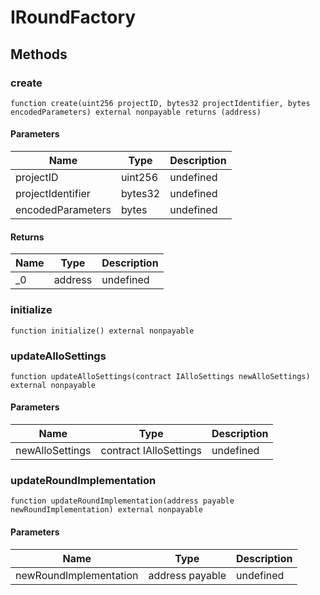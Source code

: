 # IRoundFactory









## Methods

### create

```solidity
function create(uint256 projectID, bytes32 projectIdentifier, bytes encodedParameters) external nonpayable returns (address)
```





#### Parameters

| Name | Type | Description |
|---|---|---|
| projectID | uint256 | undefined |
| projectIdentifier | bytes32 | undefined |
| encodedParameters | bytes | undefined |

#### Returns

| Name | Type | Description |
|---|---|---|
| _0 | address | undefined |

### initialize

```solidity
function initialize() external nonpayable
```






### updateAlloSettings

```solidity
function updateAlloSettings(contract IAlloSettings newAlloSettings) external nonpayable
```





#### Parameters

| Name | Type | Description |
|---|---|---|
| newAlloSettings | contract IAlloSettings | undefined |

### updateRoundImplementation

```solidity
function updateRoundImplementation(address payable newRoundImplementation) external nonpayable
```





#### Parameters

| Name | Type | Description |
|---|---|---|
| newRoundImplementation | address payable | undefined |




